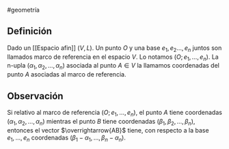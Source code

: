 #geometría 
## Definición

Dado un [[Espacio afin]] $(V, L)$. Un punto $O$ y una base $e_{1},e_{2}\dots,e_{n}$ juntos son llamados marco de referencia en el espacio $V$. Lo notamos $(O; e_{1}, \dots, e_{n})$. La n-upla $(\alpha_{1}, \alpha_{2}, \dots, \alpha_{n})$ asociada al punto $A \in V$ la llamamos coordenadas del punto $A$ asociadas al marco de referencia.

## Observación

Si relativo al marco de referencia $(O; e_{1}, \dots, e_{n})$, el punto $A$ tiene coordenadas $(\alpha_{1},\alpha_{2},\dots,\alpha_{n})$ mientras el punto $B$ tiene coordenadas $(\beta_{1}, \beta_{2},\dots,\beta_{n})$, entonces el vector $\overrightarrow{AB}$ tiene, con respecto a la base $e_{1}, \dots, e_{n}$ coordenadas $(\beta_{1}-\alpha_{1}, \dots, \beta_{n} - \alpha_{n})$.